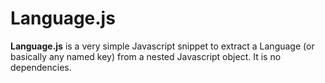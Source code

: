 # Language.js 

**Language.js** is a very simple Javascript snippet to extract a Language (or basically any named key) from a nested Javascript object. 
It is no dependencies. 
